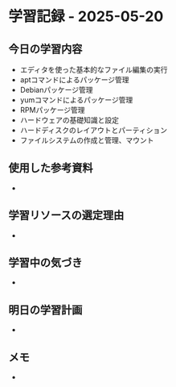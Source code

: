 # 学習記録 - 2025-05-20

## 今日の学習内容
- エディタを使った基本的なファイル編集の実行
- aptコマンドによるパッケージ管理
- Debianパッケージ管理
- yumコマンドによるパッケージ管理
- RPMパッケージ管理
- ハードウェアの基礎知識と設定
- ハードディスクのレイアウトとパーティション
- ファイルシステムの作成と管理、マウント
## 使用した参考資料
- 

## 学習リソースの選定理由
- 

## 学習中の気づき
- 

## 明日の学習計画
- 

## メモ
- 